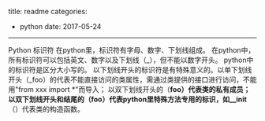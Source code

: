 title: readme
categories: 
- python
date: 2017-05-24
---
Python 标识符
在python里，标识符有字母、数字、下划线组成。
在python中，所有标识符可以包括英文、数字以及下划线（_），但不能以数字开头。
python中的标识符是区分大小写的。
以下划线开头的标识符是有特殊意义的。以单下划线开头（_foo）的代表不能直接访问的类属性，需通过类提供的接口进行访问，不能用"from xxx import *"而导入；
以双下划线开头的（__foo）代表类的私有成员；以双下划线开头和结尾的（__foo__）代表python里特殊方法专用的标识，如__init__（）代表类的构造函数。